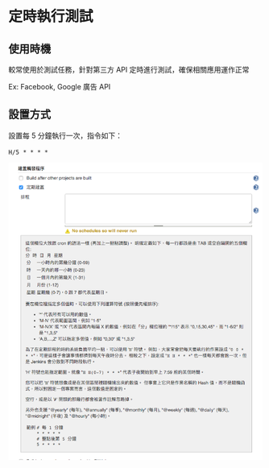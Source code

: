 定時執行測試
============

## 使用時機

較常使用於測試任務，針對第三方 API 定時進行測試，確保相關應用運作正常

Ex: Facebook, Google 廣告 API

## 設置方式

設置每 5 分鐘執行一次，指令如下：

`H/5 * * * *`

![](images/cronTest/setup.png)

